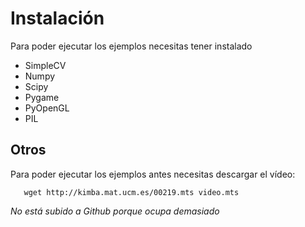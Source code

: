 Instalación
===========
Para poder ejecutar los ejemplos necesitas tener instalado

  - SimpleCV
  - Numpy
  - Scipy
  - Pygame
  - PyOpenGL
  - PIL

Otros
-----

Para poder ejecutar los ejemplos antes necesitas descargar el vídeo:
```shell
   wget http://kimba.mat.ucm.es/00219.mts video.mts
```
*No está subido a Github porque ocupa demasiado*
